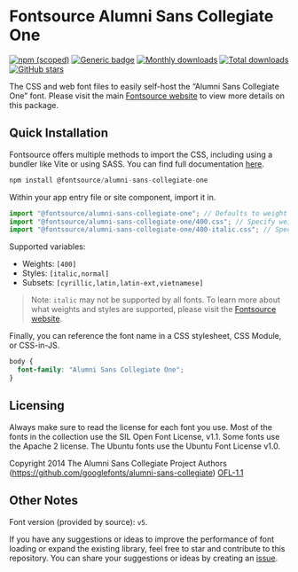 # Fontsource Alumni Sans Collegiate One

[![npm (scoped)](https://img.shields.io/npm/v/@fontsource/alumni-sans-collegiate-one?color=brightgreen)](https://www.npmjs.com/package/@fontsource/alumni-sans-collegiate-one) [![Generic badge](https://img.shields.io/badge/fontsource-passing-brightgreen)](https://github.com/fontsource/fontsource) [![Monthly downloads](https://badgen.net/npm/dm/@fontsource/alumni-sans-collegiate-one)](https://github.com/fontsource/fontsource) [![Total downloads](https://badgen.net/npm/dt/@fontsource/alumni-sans-collegiate-one)](https://github.com/fontsource/fontsource) [![GitHub stars](https://img.shields.io/github/stars/fontsource/fontsource.svg?style=social&label=Star)](https://github.com/fontsource/fontsource/stargazers)

The CSS and web font files to easily self-host the “Alumni Sans Collegiate One” font. Please visit the main [Fontsource website](https://fontsource.org/fonts/alumni-sans-collegiate-one) to view more details on this package.

## Quick Installation

Fontsource offers multiple methods to import the CSS, including using a bundler like Vite or using SASS. You can find full documentation [here](https://fontsource.org/docs/getting-started/introduction).

```javascript
npm install @fontsource/alumni-sans-collegiate-one
```

Within your app entry file or site component, import it in.

```javascript
import "@fontsource/alumni-sans-collegiate-one"; // Defaults to weight 400
import "@fontsource/alumni-sans-collegiate-one/400.css"; // Specify weight
import "@fontsource/alumni-sans-collegiate-one/400-italic.css"; // Specify weight and style
```

Supported variables:
- Weights: `[400]`
- Styles: `[italic,normal]`
- Subsets: `[cyrillic,latin,latin-ext,vietnamese]`

> Note: `italic` may not be supported by all fonts. To learn more about what weights and styles are supported, please visit the [Fontsource website](https://fontsource.org/fonts/alumni-sans-collegiate-one).

Finally, you can reference the font name in a CSS stylesheet, CSS Module, or CSS-in-JS.

```css
body {
  font-family: "Alumni Sans Collegiate One";
}
```

## Licensing
Always make sure to read the license for each font you use. Most of the fonts in the collection use the SIL Open Font License, v1.1. Some fonts use the Apache 2 license. The Ubuntu fonts use the Ubuntu Font License v1.0.

Copyright 2014 The Alumni Sans Collegiate Project Authors (https://github.com/googlefonts/alumni-sans-collegiate)
[OFL-1.1](https://openfontlicense.org)

## Other Notes
Font version (provided by source): `v5`.

If you have any suggestions or ideas to improve the performance of font loading or expand the existing library, feel free to star and contribute to this repository. You can share your suggestions or ideas by creating an [issue](https://github.com/fontsource/fontsource/issues).